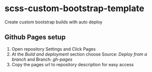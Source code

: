# scss-custom-bootstrap-template
Create custom bootstrap builds with auto deploy

## Github Pages setup

1. Open repository Settings and Click Pages 
2. At the *Build and deployment* section choose Source: *Deploy from a branch* and Branch: *gh-pages*
3. Copy the pages url to repository description for easy access
